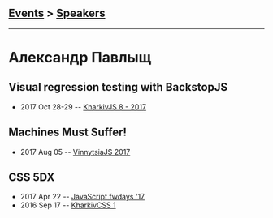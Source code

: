 ## [Events](../README.md) > [Speakers](../speakers.md)
---

# Александр Павлыщ

## Visual regression testing with BackstopJS
- 2017 Oct 28-29 -- [KharkivJS 8 - 2017](https://www.youtube.com/watch?v=QBNrb3ZAlZo)    
## Machines Must Suffer!
- 2017 Aug 05 -- [VinnytsiaJS 2017](https://www.youtube.com/watch?v=4WLuNX2lPx0)    
## CSS 5DX
- 2017 Apr 22 -- [JavaScript fwdays &#39;17](https://frameworksdays.com/event/js-frameworks-day-2017/review/css-5dx)    
- 2016 Sep 17 -- [KharkivCSS 1](https://www.youtube.com/watch?v=63NxPTZ0Oxs)    
